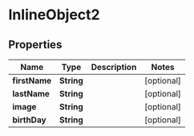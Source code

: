 

# InlineObject2

## Properties

Name | Type | Description | Notes
------------ | ------------- | ------------- | -------------
**firstName** | **String** |  |  [optional]
**lastName** | **String** |  |  [optional]
**image** | **String** |  |  [optional]
**birthDay** | **String** |  |  [optional]



